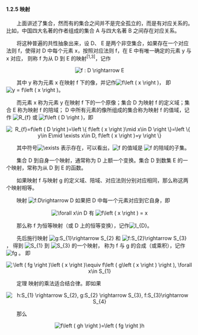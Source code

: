 #### 1.2.5 映射

&emsp;&emsp;上面讲述了集合，然而有的集合之间并不是完全孤立的，而是有对应关系的。比如，中国四大名著的作者组成的集合 A 与四大名著 B 之间存在对应关系。

&emsp;&emsp;将这种普遍的共性抽象出来，设 D、 E 是两个非空集合，如果存在一个对应法则 f，使得对 D 中每个元素 x，按照对应法则 f，在 E 中有唯一确定的元素 y 与 x 对应，
则称 f 为从 D 到 E 的映射<sup>[1,3]</sup>，记作

<div align=center>
<img src="https://latex.codecogs.com/gif.latex?f&space;:&space;D&space;\rightarrow&space;E" title="f : D \rightarrow E" />
</div>

&emsp;&emsp;其中 y 称为元素 x 在映射 f 下的像，并记作<img src="https://latex.codecogs.com/gif.latex?f\left&space;(&space;x&space;\right&space;)" title="f\left ( x \right )" />， 
即<img src="https://latex.codecogs.com/gif.latex?y&space;=&space;f\left&space;(&space;x&space;\right&space;)" title="y = f\left ( x \right )" />。
 
&emsp;&emsp;而元素 x 称为元素 y 在映射 f 下的一个原像；集合 D 为映射 f 的定义域；集合 E 称为映射 f 的陪域； D 中所有元素的像所组成的集合称为映射 f 的值域，记作
<img src="https://latex.codecogs.com/gif.latex?R_{f}" title="R_{f}" /> 或 <img src="https://latex.codecogs.com/gif.latex?f\left&space;(&space;D&space;\right&space;)" title="f\left ( D \right )" />，即

<div align=center>
<img src="https://latex.codecogs.com/gif.latex?R_{f}=f\left&space;(&space;D&space;\right&space;)=\left&space;\{&space;f\left&space;(&space;x&space;\right&space;)\mid&space;x\in&space;D&space;\right&space;\}=\left&space;\{&space;y\in&space;E\mid&space;\exists&space;x\in&space;D,&space;f\left&space;(&space;x&space;\right&space;)=y&space;\right&space;\}" title="R_{f}=f\left ( D \right )=\left \{ f\left ( x \right )\mid x\in D \right \}=\left \{ y\in E\mid \exists x\in D, f\left ( x \right )=y \right \}" />
</div>

&emsp;&emsp;其中符号<img src="https://latex.codecogs.com/gif.latex?\exists" title="\exists" /> 表示存在，可以看出，<img src="https://latex.codecogs.com/gif.latex?f" title="f" /> 的值域是 <img src="https://latex.codecogs.com/gif.latex?f" title="f" /> 的陪域的子集。

&emsp;&emsp;集合 D 到自身一个映射，通常称为 D 上额一个变换。集合 D 到数集 E 的一个映射，常称为从 D 到 E 的函数。

&emsp;&emsp;如果映射 f 与映射 g 的定义域、陪域、对应法则分别对应相同，那么称这两个映射相等。

&emsp;&emsp;映射 <img src="https://latex.codecogs.com/gif.latex?f:D\rightarrow&space;D" title="f:D\rightarrow D" /> 如果把 D 中每一个元素对应到它自身，即

<div align=center>
<img src="https://latex.codecogs.com/gif.latex?\forall&space;x\in&space;D" title="\forall x\in D" /> 有 <img src="https://latex.codecogs.com/gif.latex?f\left&space;(&space;x&space;\right&space;)&space;=&space;x" title="f\left ( x \right ) = x" />
</div>

&emsp;&emsp;那么称 f 为恒等映射（或 D 上的恒等变换），记作<img src="https://latex.codecogs.com/gif.latex?I_{D}" title="I_{D}" />。

&emsp;&emsp;先后施行映射 <img src="https://latex.codecogs.com/gif.latex?g:S_{1}\rightarrow&space;S_{2}" title="g:S_{1}\rightarrow S_{2}" /> 和 <img src="https://latex.codecogs.com/gif.latex?f:S_{2}\rightarrow&space;S_{3}" title="f:S_{2}\rightarrow S_{3}" /> ，
得到 <img src="https://latex.codecogs.com/gif.latex?S_{1}" title="S_{1}" /> 到 <img src="https://latex.codecogs.com/gif.latex?S_{3}" title="S_{3}" />
的一个映射， 称为 f 与 g 的合成（或乘积），记作 <img src="https://latex.codecogs.com/gif.latex?fg" title="fg" /> 。 即

<div align=center>
<img src="https://latex.codecogs.com/gif.latex?\left&space;(&space;fg&space;\right&space;)\left&space;(&space;x&space;\right&space;)\equiv&space;f\left&space;(&space;g\left&space;(&space;x&space;\right&space;)&space;\right&space;),&space;\forall&space;x\in&space;S_{1}" title="\left ( fg \right )\left ( x \right )\equiv f\left ( g\left ( x \right ) \right ), \forall x\in S_{1}" />
</div>

&emsp;&emsp;定理 映射的乘法适合结合律。即如果

<div align=center>
<img src="https://latex.codecogs.com/gif.latex?h:S_{1}&space;\rightarrow&space;S_{2},&space;g:S_{2}&space;\rightarrow&space;S_{3},&space;f:S_{3}\rightarrow&space;S_{4}" title="h:S_{1} \rightarrow S_{2}, g:S_{2} \rightarrow S_{3}, f:S_{3}\rightarrow S_{4}" />
</div>

&emsp;&emsp;那么

<div align=center>
<img src="https://latex.codecogs.com/gif.latex?f\left&space;(&space;gh&space;\right&space;)=\left&space;(&space;fg&space;\right&space;)h" title="f\left ( gh \right )=\left ( fg \right )h" />
</div>
